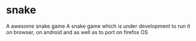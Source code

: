snake
=====

A awesome snake game
A snake game which is under development to run it on browser, on android and as well as to port on firefox OS
